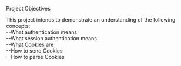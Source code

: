 Project Objectives

This project intends to demonstrate an understanding of the following concepts:<br>
--What authentication means<br>
--What session authentication means<br>
--What Cookies are<br>
--How to send Cookies<br>
--How to parse Cookies
